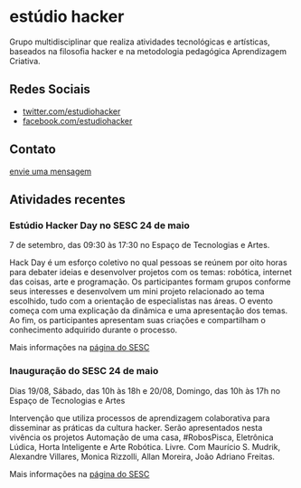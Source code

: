 # estúdio hacker
Grupo multidisciplinar que realiza atividades tecnológicas e artísticas, baseados na filosofia hacker e na metodologia pedagógica Aprendizagem Criativa.

## Redes Sociais
* [twitter.com/estudiohacker](http://twitter.com/estudiohacker)
* [facebook.com/estudiohacker](https://www.facebook.com/estudiohacker)

## Contato
[envie uma mensagem](https://docs.google.com/forms/d/1kIa9-KfjdoMsAOIdv8ikkvAwN3jpIISr8Ax-toXptMs/)

## Atividades recentes

### Estúdio Hacker Day no SESC 24 de maio
7 de setembro, das 09:30 às 17:30 no Espaço de Tecnologias e Artes.

Hack Day é um esforço coletivo no qual pessoas se reúnem por oito horas para debater ideias e desenvolver projetos com os temas: robótica, internet das coisas, arte e programação. Os participantes formam grupos conforme seus interesses e desenvolvem um mini projeto relacionado ao tema escolhido, tudo com a orientação de especialistas nas áreas. O evento começa com uma explicação da dinâmica e uma apresentação dos temas. Ao fim, os participantes apresentam suas criações e compartilham o conhecimento adquirido durante o processo.

Mais informações na [página do SESC](https://www.sescsp.org.br/aulas/130859_PROJETO+HACK+DAY)

### Inauguração do SESC 24 de maio
Dias 19/08, Sábado, das 10h às 18h e 20/08, Domingo, das 10h às 17h no Espaço de Tecnologias e Artes

Intervenção que utiliza processos de aprendizagem colaborativa para disseminar as práticas da cultura hacker. Serão apresentados nesta vivência os projetos Automação de uma casa, #RobosPisca, Eletrônica Lúdica, Horta Inteligente e Arte Robótica. Livre. Com Maurício S. Mudrik, Alexandre Villares, Monica Rizzolli, Allan Moreira, João Adriano Freitas.

Mais informações na [página do SESC](https://www.sescsp.org.br/programacao/130647_ESTUDIO+HACKER)

